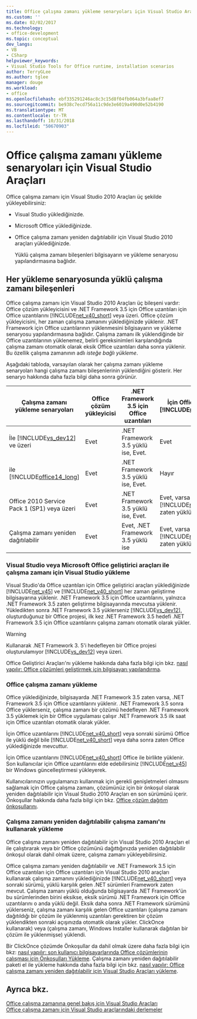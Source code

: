 ```yaml
---
title: Office çalışma zamanı yükleme senaryoları için Visual Studio Araçları
ms.custom: ''
ms.date: 02/02/2017
ms.technology:
- office-development
ms.topic: conceptual
dev_langs:
- VB
- CSharp
helpviewer_keywords:
- Visual Studio Tools for Office runtime, installation scenarios
author: TerryGLee
ms.author: tglee
manager: douge
ms.workload:
- office
ms.openlocfilehash: ebf335291246ac8c3c15d8f04fb064a3bfaa8ef7
ms.sourcegitcommit: be938c7ecd756a11c9de3e6019a490d0e52b4190
ms.translationtype: MT
ms.contentlocale: tr-TR
ms.lasthandoff: 10/31/2018
ms.locfileid: "50670903"
---
```

# <a name="visual-studio-tools-for-office-runtime-installation-scenarios"></a>Office çalışma zamanı yükleme senaryoları için Visual Studio Araçları
  Office çalışma zamanı için Visual Studio 2010 Araçları üç şekilde yükleyebilirsiniz:  
  
- Visual Studio yüklediğinizde.  
  
- Microsoft Office yüklediğinizde.  
  
- Office çalışma zamanı yeniden dağıtılabilir için Visual Studio 2010 araçları yüklediğinizde.  
  
  Yüklü çalışma zamanı bileşenleri bilgisayarın ve yükleme senaryosu yapılandırmasına bağlıdır.  
  
## <a name="runtime-components-that-are-installed-in-each-installation-scenario"></a>Her yükleme senaryosunda yüklü çalışma zamanı bileşenleri  
 Office çalışma zamanı için Visual Studio 2010 Araçları üç bileşeni vardır: Office çözüm yükleyicisini ve .NET Framework 3.5 için Office uzantıları için Office uzantılarını [!INCLUDE[net_v40_short](../sharepoint/includes/net-v40-short-md.md)] veya üzeri. Office çözüm yükleyicisini, her zaman çalışma zamanını yüklediğinizde yüklenir. .NET Framework için Office uzantılarının yüklenmesini bilgisayarın ve yükleme senaryosu yapılandırmasına bağlıdır. Çalışma zamanı ilk yüklendiğinde bir Office uzantılarının yüklenemez, belirli gereksinimleri karşılandığında çalışma zamanı otomatik olarak eksik Office uzantıları daha sonra yüklenir. Bu özellik çalışma zamanının adlı *isteğe bağlı yükleme*.  
  
 Aşağıdaki tabloda, varsayılan olarak her çalışma zamanı yükleme senaryoları hangi çalışma zamanı bileşenlerinin yüklendiğini gösterir. Her senaryo hakkında daha fazla bilgi daha sonra görünür.  
  
|Çalışma zamanı yükleme senaryoları|Office çözüm yükleyicisi|.NET Framework 3.5 için Office uzantıları|İçin Office uzantıları [!INCLUDE[net_v40_short](../sharepoint/includes/net-v40-short-md.md)]|İçin Office uzantıları [!INCLUDE[net_v45](../vsto/includes/net-v45-md.md)]|  
|-----------------------------------|----------------------------|--------------------------------------------------| - |---------------------------------------------------------------------------|  
|İle [!INCLUDE[vs_dev12](../vsto/includes/vs-dev12-md.md)] ve üzeri|Evet|.NET Framework 3.5 yüklü ise, Evet.|Evet|Evet|  
|ile [!INCLUDE[office14_long](../vsto/includes/office14-long-md.md)]|Evet|.NET Framework 3.5 yüklü ise, Evet.|Hayır|Hayır|  
|Office 2010 Service Pack 1 (SP1) veya üzeri|Evet|.NET Framework 3.5 yüklü ise, Evet.|Evet, varsa [!INCLUDE[net_v40_short](../sharepoint/includes/net-v40-short-md.md)] zaten yüklü.|Hayır|  
|Çalışma zamanı yeniden dağıtılabilir|Evet|Evet, .NET Framework 3.5 yüklü ise|Evet, varsa [!INCLUDE[net_v40_short](../sharepoint/includes/net-v40-short-md.md)] zaten yüklü.|Evet, varsa [!INCLUDE[net_v45](../vsto/includes/net-v45-md.md)] zaten yüklü.|  
  
### <a name="install-the-runtime-with-visual-studio-or-the-microsoft-office-developer-tools-for-visual-studio"></a>Visual Studio veya Microsoft Office geliştirici araçları ile çalışma zamanı için Visual Studio yükleme  
 Visual Studio'da Office uzantıları için Office geliştirici araçları yüklediğinizde [!INCLUDE[net_v45](../vsto/includes/net-v45-md.md)] ve [!INCLUDE[net_v40_short](../sharepoint/includes/net-v40-short-md.md)] her zaman geliştirme bilgisayarına yüklenir. .NET Framework 3.5 için Office uzantılarını, yalnızca .NET Framework 3.5 zaten geliştirme bilgisayarında mevcutsa yüklenir. Yükledikten sonra .NET Framework 3.5 yüklerseniz [!INCLUDE[vs_dev12](../vsto/includes/vs-dev12-md.md)], oluşturduğunuz bir Office projesi, ilk kez .NET Framework 3.5 hedefi .NET Framework 3.5 için Office uzantılarını çalışma zamanı otomatik olarak yükler.  
  
> [!WARNING]  
>  Kullanarak .NET Framework 3. 5'i hedefleyen bir Office projesi oluşturulamıyor [!INCLUDE[vs_dev12](../vsto/includes/vs-dev12-md.md)] veya üzeri.  
  
 Office Geliştirici Araçları'nı yükleme hakkında daha fazla bilgi için bkz. [nasıl yapılır: Office çözümleri geliştirmek için bilgisayarı yapılandırma](../vsto/how-to-configure-a-computer-to-develop-office-solutions.md).  
  
### <a name="install-the-runtime-with-office"></a>Office çalışma zamanı yükleme  
 Office yüklediğinizde, bilgisayarda .NET Framework 3.5 zaten varsa, .NET Framework 3.5 için Office uzantılarını yüklenir. .NET Framework 3.5 sonra Office yüklerseniz, çalışma zamanı bir çözümü hedefleyen .NET Framework 3.5 yüklemek için bir Office uygulaması çalışır .NET Framework 3.5 ilk saat için Office uzantıları otomatik olarak yükler.  
  
 İçin Office uzantılarını [!INCLUDE[net_v40_short](../sharepoint/includes/net-v40-short-md.md)] veya sonraki sürümü Office ile yüklü değil bile [!INCLUDE[net_v40_short](../sharepoint/includes/net-v40-short-md.md)] veya daha sonra zaten Office yüklediğinizde mevcuttur.  
  
 İçin Office uzantılarını [!INCLUDE[net_v40_short](../sharepoint/includes/net-v40-short-md.md)] Office ile birlikte yüklenir. Son kullanıcılar için Office uzantılarını elde edebilirsiniz [!INCLUDE[net_v45](../vsto/includes/net-v45-md.md)] bir Windows güncelleştirmesi yükleyerek.  
  
 Kullanıcılarınızın uygulamanızı kullanmak için gerekli genişletmeleri olmasını sağlamak için Office çalışma zamanı, çözümünüz için bir önkoşul olarak yeniden dağıtılabilir için Visual Studio 2010 Araçları en son sürümünü içerir. Önkoşullar hakkında daha fazla bilgi için bkz. [Office çözüm dağıtım önkoşullarını](https://msdn.microsoft.com/9f672809-43a3-40a1-9057-397ce3b5126e).  
  
### <a name="install-the-runtime-by-using-the-runtime-redistributable"></a>Çalışma zamanı yeniden dağıtılabilir çalışma zamanı'nı kullanarak yükleme  
 Office çalışma zamanı yeniden dağıtılabilir için Visual Studio 2010 Araçları el ile çalıştırarak veya bir Office çözümünü dağıttığınızda yeniden dağıtılabilir önkoşul olarak dahil olmak üzere, çalışma zamanı yükleyebilirsiniz.  
  
 Office çalışma zamanı yeniden dağıtılabilir ve .NET Framework 3.5 için Office uzantıları için Office uzantıları için Visual Studio 2010 araçları kullanarak çalışma zamanını yüklediğinizde [!INCLUDE[net_v40_short](../sharepoint/includes/net-v40-short-md.md)] veya sonraki sürümü, yüklü karşılık gelen .NET sürümleri Framework zaten mevcut. Çalışma zamanı yüklü olduğunda bilgisayarda .NET Framework'ün bu sürümlerinden birini eksikse, eksik sürümü .NET Framework için Office uzantılarını o anda yüklü değil. Eksik daha sonra .NET Framework sürümünü yüklerseniz, çalışma zamanı karşılık gelen Office uzantıları (çalışma zamanı dağıtıldığı bir çözüm ile yüklenmiş uzantıları gerektiren bir çözüm yüklendikten sonraki açışınızda otomatik olarak yükler. ClickOnce kullanarak) veya (çalışma zamanı, Windows Installer kullanarak dağıtılan bir çözüm ile yüklenmişse) yüklendi.  
  
 Bir ClickOnce çözümde Önkoşullar da dahil olmak üzere daha fazla bilgi için bkz: [nasıl yapılır: son kullanıcı bilgisayarlarında Office çözümlerinin çalışması için Önkoşulları Yükleme](https://msdn.microsoft.com/74dd2c52-838f-4abf-b2b4-4d7b0c2a0a98). Çalışma zamanı yeniden dağıtılabilir paketi el ile yükleme hakkında daha fazla bilgi için bkz. [nasıl yapılır: Office çalışma zamanı yeniden dağıtılabilir için Visual Studio Araçları yükleme](../vsto/how-to-install-the-visual-studio-tools-for-office-runtime-redistributable.md).  
  
## <a name="see-also"></a>Ayrıca bkz.  
 [Office çalışma zamanına genel bakış için Visual Studio Araçları](../vsto/visual-studio-tools-for-office-runtime-overview.md)   
 [Office çalışma zamanı için Visual Studio araçlarındaki derlemeler](../vsto/assemblies-in-the-visual-studio-tools-for-office-runtime.md)  
  
  